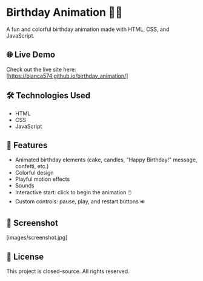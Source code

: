 # Birthday Animation 🎂🎈

A fun and colorful birthday animation made with HTML, CSS, and JavaScript.

## 🌐 Live Demo

Check out the live site here: [https://bianca574.github.io/birthday_animation/]

## 🛠️ Technologies Used

- HTML
- CSS
- JavaScript

## 🎨 Features

- Animated birthday elements (cake, candles, "Happy Birthday!" message, confetti, etc.)
- Colorful design
- Playful motion effects
- Sounds
- Interactive start: click to begin the animation 🖱️
- Custom controls: pause, play, and restart buttons ⏯️

## 📸 Screenshot

[images/screenshot.jpg]

## 📄 License

This project is closed-source. All rights reserved.
